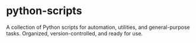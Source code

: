 # python-scripts
A collection of Python scripts for automation, utilities, and general-purpose tasks. Organized, version-controlled, and ready for use.
